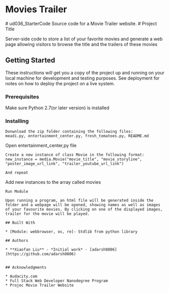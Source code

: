 <h1>Movies Trailer</h1>
# ud036_StarterCode
Source code for a Movie Trailer website.
# Project Title

Server-side code to store a list of your favorite movies and
generate a web page allowing visitors to browse the title and the
trailers of these movies

## Getting Started

These instructions will get you a copy of the project up and running on your local machine for development and testing purposes. See deployment for notes on how to deploy the project on a live system.

### Prerequisites

Make sure Python 2.7(or later version) is installed


### Installing
```
Donwnload the zip folder containing the following files:
meadi.py, entertainment_center.py, fresh_tomatoes.py, README.md
```
Open entertainment_center,py file
```
Create a new instance of class Movie in the following format:
new_instance = media.Movie("movie_title", "movie_storyline", "poster_image_url_link", "trailer_youtube_url_link")

And repeat

```
Add new instances to the array called movies
```
Run Module

Upon running a program, an html file will be generated inside the folder and a webpage will be opened, showing names as well as images of your favourite movies. By clicking on one of the displayed images, trailer for the movie will be played.

## Built With

* [Module: webbrowser, os, re]- Stdlib from python library

## Authors

* **Xiaofan Liu** - *Initial work* - [adarsh0806](https://github.com/adarsh0806)


## Acknowledgments

* Audacity.com
* Full Stack Web Developer Nanodegree Program
* Projec Movie Trailer Website

